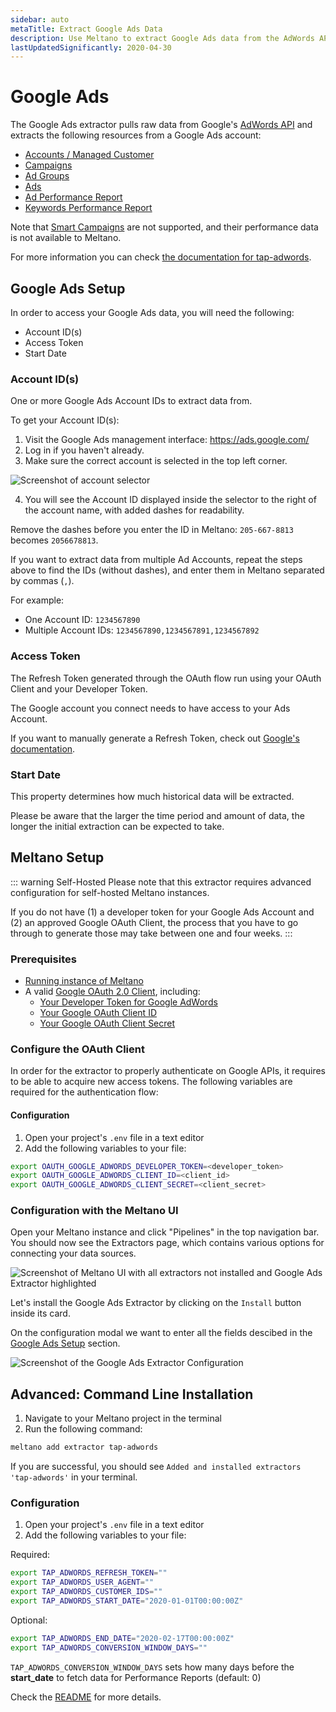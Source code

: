 ```yaml
---
sidebar: auto
metaTitle: Extract Google Ads Data
description: Use Meltano to extract Google Ads data from the AdWords API and insert it into Postgres, Snowflake, and more.
lastUpdatedSignificantly: 2020-04-30
---
```


# Google Ads

The Google Ads extractor pulls raw data from Google's [AdWords API](https://developers.google.com/adwords/api/docs/guides/start) and extracts the following resources from a Google Ads account:

- [Accounts / Managed Customer](https://developers.google.com/adwords/api/docs/reference/v201705/ManagedCustomerService.ManagedCustomer)
- [Campaigns](https://developers.google.com/adwords/api/docs/reference/v201705/CampaignService.Campaign)
- [Ad Groups](https://developers.google.com/adwords/api/docs/reference/v201705/AdGroupService.AdGroup)
- [Ads](https://developers.google.com/adwords/api/docs/reference/v201705/AdGroupAdService.AdGroupAd)
- [Ad Performance Report](https://developers.google.com/adwords/api/docs/appendix/reports/ad-performance-report)
- [Keywords Performance Report](https://developers.google.com/adwords/api/docs/appendix/reports/keywords-performance-report)

Note that [Smart Campaigns](https://support.google.com/google-ads/answer/7652860) are not supported, and their performance data is not available to Meltano.

For more information you can check [the documentation for tap-adwords](https://gitlab.com/meltano/tap-adwords).

## Google Ads Setup

In order to access your Google Ads data, you will need the following:

- Account ID(s)
- Access Token
- Start Date

<h3 id="customer-ids">Account ID(s)</h3>

One or more Google Ads Account IDs to extract data from.

To get your Account ID(s):

1. Visit the Google Ads management interface: <https://ads.google.com/>
2. Log in if you haven't already.
3. Make sure the correct account is selected in the top left corner.

![Screenshot of account selector](/images/tap-adwords/account-selector.png)

4. You will see the Account ID displayed inside the selector to the right of the account name, with added dashes for readability.

Remove the dashes before you enter the ID in Meltano: `205-667-8813` becomes `2056678813`.

If you want to extract data from multiple Ad Accounts, repeat the steps above to find the IDs (without dashes), and enter them in Meltano separated by commas (`,`).

For example:
- One Account ID: `1234567890`
- Multiple Account IDs: `1234567890,1234567891,1234567892`

<h3 id="refresh-token">Access Token</h3>

The Refresh Token generated through the OAuth flow run using your OAuth Client and your Developer Token.

The Google account you connect needs to have access to your Ads Account.

If you want to manually generate a Refresh Token, check out  [Google's documentation](https://developers.google.com/adwords/api/docs/guides/first-api-call#get_an_oauth2_refresh_token_and_configure_your_client).

<h3 id="start-date">Start Date</h3>

This property determines how much historical data will be extracted.

Please be aware that the larger the time period and amount of data, the longer the initial extraction can be expected to take.

## Meltano Setup

::: warning Self-Hosted
Please note that this extractor requires advanced configuration for self-hosted Meltano instances.

If you do not have (1) a developer token for your Google Ads Account and (2) an approved Google OAuth Client, the process that you have to go through to generate those may take between one and four weeks.
:::

### Prerequisites

- [Running instance of Meltano](/docs/self-hosted-installation.html#local-installation)
- A valid [Google OAuth 2.0 Client](https://console.cloud.google.com/apis/credentials), including:
  - [Your Developer Token for Google AdWords](https://developers.google.com/adwords/api/docs/guides/first-api-call#request_a_developer_token)
  - [Your Google OAuth Client ID](https://developers.google.com/adwords/api/docs/guides/first-api-call#set_up_oauth2_authentication)
  - [Your Google OAuth Client Secret](https://developers.google.com/adwords/api/docs/guides/first-api-call#set_up_oauth2_authentication)

### Configure the OAuth Client

In order for the extractor to properly authenticate on Google APIs, it requires to be able to acquire new access tokens.
The following variables are required for the authentication flow:

#### Configuration

1. Open your project's `.env` file in a text editor
1. Add the following variables to your file:

```bash
export OAUTH_GOOGLE_ADWORDS_DEVELOPER_TOKEN=<developer_token>
export OAUTH_GOOGLE_ADWORDS_CLIENT_ID=<client_id>
export OAUTH_GOOGLE_ADWORDS_CLIENT_SECRET=<client_secret>
```

### Configuration with the Meltano UI

Open your Meltano instance and click "Pipelines" in the top navigation bar. You should now see the Extractors page, which contains various options for connecting your data sources.

![Screenshot of Meltano UI with all extractors not installed and Google Ads Extractor highlighted](/images/adwords-tutorial/01-adwords-extractor-selection.png)

Let's install the Google Ads Extractor by clicking on the `Install` button inside its card.

On the configuration modal we want to enter all the fields descibed in the [Google Ads Setup](/plugins/extractors/adwords.html#google-ads-setup) section.

![Screenshot of the Google Ads Extractor Configuration](/images/adwords-tutorial/02-adwords-configuration.png)

## Advanced: Command Line Installation

1. Navigate to your Meltano project in the terminal
1. Run the following command:

```bash
meltano add extractor tap-adwords
```

If you are successful, you should see `Added and installed extractors 'tap-adwords'` in your terminal.

### Configuration

1. Open your project's `.env` file in a text editor
1. Add the following variables to your file:

Required:

```bash
export TAP_ADWORDS_REFRESH_TOKEN=""
export TAP_ADWORDS_USER_AGENT=""
export TAP_ADWORDS_CUSTOMER_IDS=""
export TAP_ADWORDS_START_DATE="2020-01-01T00:00:00Z"
```

Optional:

```bash
export TAP_ADWORDS_END_DATE="2020-02-17T00:00:00Z"
export TAP_ADWORDS_CONVERSION_WINDOW_DAYS=""
```

`TAP_ADWORDS_CONVERSION_WINDOW_DAYS` sets how many days before the **start_date** to fetch data for Performance Reports (default: 0)

Check the [README](https://gitlab.com/meltano/tap-adwords) for more details.
